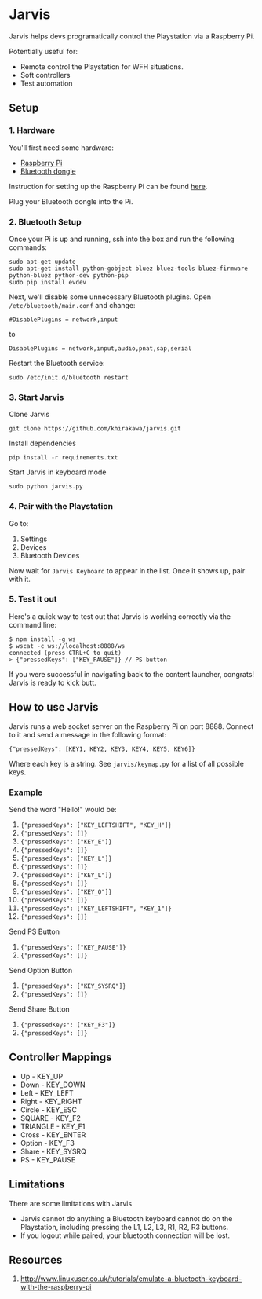 Jarvis
======

Jarvis helps devs programatically control the Playstation via a Raspberry Pi.  

Potentially useful for:

* Remote control the Playstation for WFH situations.
* Soft controllers
* Test automation


## Setup

### 1. Hardware
You'll first need some hardware:

* [Raspberry Pi](http://www.amazon.com/Raspberry-Complete-Starter-Kit-Model/dp/B00GGM0Y66/ref=sr_1_2?s=electronics&ie=UTF8&qid=1399792409&sr=1-2&keywords=raspberry+pi+kit)
* [Bluetooth dongle](http://www.amazon.com/gp/product/B009ZIILLI/ref=oh_aui_detailpage_o00_s00?ie=UTF8&psc=1)

Instruction for setting up the Raspberry Pi can be found [here](http://www.raspberrypi.org/help/quick-start-guide/).

Plug your Bluetooth dongle into the Pi.

### 2. Bluetooth Setup
Once your Pi is up and running, ssh into the box and run the following commands:

```
sudo apt-get update
sudo apt-get install python-gobject bluez bluez-tools bluez-firmware python-bluez python-dev python-pip
sudo pip install evdev
```

Next, we'll disable some unnecessary Bluetooth plugins. Open `/etc/bluetooth/main.conf` and change:

```
#DisablePlugins = network,input
```

to

```
DisablePlugins = network,input,audio,pnat,sap,serial
```

Restart the Bluetooth service:

```
sudo /etc/init.d/bluetooth restart
```

### 3. Start Jarvis

Clone Jarvis
```
git clone https://github.com/khirakawa/jarvis.git
```

Install dependencies
```
pip install -r requirements.txt
```

Start Jarvis in keyboard mode
```
sudo python jarvis.py
```

### 4. Pair with the Playstation

Go to:

1. Settings
2. Devices
3. Bluetooth Devices

Now wait for `Jarvis Keyboard` to appear in the list.  Once it shows up, pair with it.

### 5. Test it out

Here's a quick way to test out that Jarvis is working correctly via the command line:

```
$ npm install -g ws
$ wscat -c ws://localhost:8888/ws
connected (press CTRL+C to quit)
> {"pressedKeys": ["KEY_PAUSE"]} // PS button
```

If you were successful in navigating back to the content launcher, congrats! Jarvis is ready to kick butt.

## How to use Jarvis

Jarvis runs a web socket server on the Raspberry Pi on port 8888.  Connect to it and send a message in the following format:

`{"pressedKeys": [KEY1, KEY2, KEY3, KEY4, KEY5, KEY6]}`

Where each key is a string.  See `jarvis/keymap.py` for a list of all possible keys.

### Example

Send the word "Hello!" would be:

1. `{"pressedKeys": ["KEY_LEFTSHIFT", "KEY_H"]}`
5. `{"pressedKeys": []}`
2. `{"pressedKeys": ["KEY_E"]}`
5. `{"pressedKeys": []}`
3. `{"pressedKeys": ["KEY_L"]}`
5. `{"pressedKeys": []}`
4. `{"pressedKeys": ["KEY_L"]}`
5. `{"pressedKeys": []}`
5. `{"pressedKeys": ["KEY_O"]}`
5. `{"pressedKeys": []}`
6. `{"pressedKeys": ["KEY_LEFTSHIFT", "KEY_1"]}`
5. `{"pressedKeys": []}`

Send PS Button

1. `{"pressedKeys": ["KEY_PAUSE"]}`
5. `{"pressedKeys": []}`

Send Option Button

1. `{"pressedKeys": ["KEY_SYSRQ"]}`
5. `{"pressedKeys": []}`

Send Share Button

1. `{"pressedKeys": ["KEY_F3"]}`
5. `{"pressedKeys": []}`

## Controller Mappings

- Up - KEY_UP
- Down - KEY_DOWN
- Left - KEY_LEFT
- Right - KEY_RIGHT
- Circle - KEY_ESC
- SQUARE - KEY_F2
- TRIANGLE - KEY_F1
- Cross - KEY_ENTER
- Option - KEY_F3
- Share - KEY_SYSRQ
- PS - KEY_PAUSE

## Limitations

There are some limitations with Jarvis

* Jarvis cannot do anything a Bluetooth keyboard cannot do on the Playstation, including pressing
the L1, L2, L3, R1, R2, R3 buttons.  
* If you logout while paired, your bluetooth connection will be lost.

## Resources

1. http://www.linuxuser.co.uk/tutorials/emulate-a-bluetooth-keyboard-with-the-raspberry-pi
